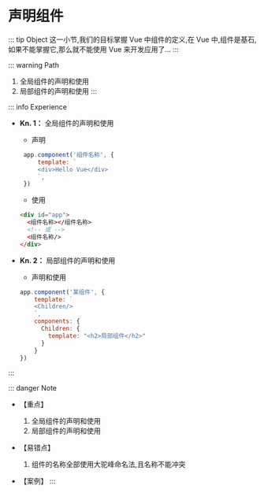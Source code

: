 # 声明组件

::: tip Object
这一小节,我们的目标掌握 Vue 中组件的定义,在 Vue 中,组件是基石,如果不能掌握它,那么就不能使用 Vue 来开发应用了...
:::

::: warning Path

1. 全局组件的声明和使用
2. 局部组件的声明和使用
:::

::: info Experience

* **Kn. 1：** 全局组件的声明和使用
  * 声明

  ```js
   app.component('组件名称', {
       template: `
       <div>Hello Vue</div>
       `,
   })
  ```

  * 使用

  ```html
  <div id="app">
    <组件名称></组件名称>
    <!-- 或 -->
    <组件名称/>
  </div> 
  ```

* **Kn. 2：** 局部组件的声明和使用

  * 声明和使用

  ```js
  app.component('某组件', {
      template: `
      <Children/>
      `,
      components: {
        Children: {
          template: "<h2>局部组件</h2>"
        }
      }
  })
  ```

:::

::: danger Note

* 【重点】
  1. 全局组件的声明和使用
  2. 局部组件的声明和使用

* 【易错点】

  1. 组件的名称全部使用大驼峰命名法,且名称不能冲突

* 【案例】
:::
